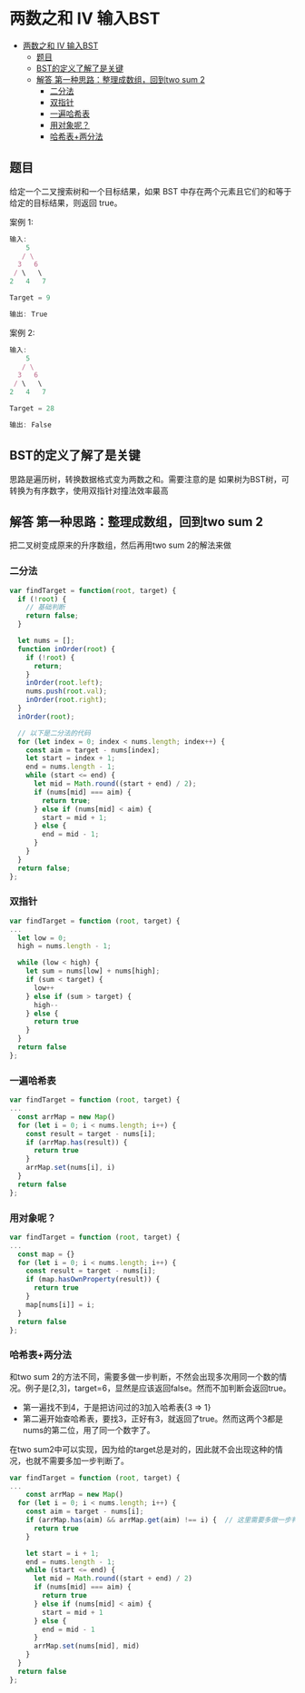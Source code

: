 两数之和 IV 输入BST
===

<!-- TOC -->

- [两数之和 IV 输入BST](#两数之和-IV-输入BST)
  - [题目](#题目)
  - [BST的定义了解了是关键](#BST的定义了解了是关键)
  - [解答 第一种思路：整理成数组，回到two sum 2](#解答-第一种思路整理成数组回到two-sum-2)
    - [二分法](#二分法)
    - [双指针](#双指针)
    - [一遍哈希表](#一遍哈希表)
    - [用对象呢？](#用对象呢)
    - [哈希表+两分法](#哈希表两分法)

<!-- /TOC -->

## 题目
给定一个二叉搜索树和一个目标结果，如果 BST 中存在两个元素且它们的和等于给定的目标结果，则返回 true。

案例 1:
```js
输入: 
    5
   / \
  3   6
 / \   \
2   4   7

Target = 9

输出: True
```

案例 2:
```js
输入: 
    5
   / \
  3   6
 / \   \
2   4   7

Target = 28

输出: False
```

## BST的定义了解了是关键
思路是遍历树，转换数据格式变为两数之和。需要注意的是 如果树为BST树，可转换为有序数字，使用双指针对撞法效率最高

## 解答 第一种思路：整理成数组，回到two sum 2
把二叉树变成原来的升序数组，然后再用two sum 2的解法来做

### 二分法
```js
var findTarget = function(root, target) {
  if (!root) {
    // 基础判断
    return false;
  }

  let nums = [];
  function inOrder(root) {
    if (!root) {
      return;
    }
    inOrder(root.left);
    nums.push(root.val);
    inOrder(root.right);
  }
  inOrder(root);

  // 以下是二分法的代码
  for (let index = 0; index < nums.length; index++) {
    const aim = target - nums[index];
    let start = index + 1;
    end = nums.length - 1;
    while (start <= end) {
      let mid = Math.round((start + end) / 2);
      if (nums[mid] === aim) {
        return true;
      } else if (nums[mid] < aim) {
        start = mid + 1;
      } else {
        end = mid - 1;
      }
    }
  }
  return false;
};
```

### 双指针
```js
var findTarget = function (root, target) {
...
  let low = 0;
  high = nums.length - 1;

  while (low < high) {
    let sum = nums[low] + nums[high];
    if (sum < target) {
      low++
    } else if (sum > target) {
      high--
    } else {
      return true
    }
  }
  return false
};
```

### 一遍哈希表
```js
var findTarget = function (root, target) {
...
  const arrMap = new Map()
  for (let i = 0; i < nums.length; i++) {
    const result = target - nums[i];
    if (arrMap.has(result)) {
      return true
    }
    arrMap.set(nums[i], i)
  }
  return false
};
```

### 用对象呢？
```js
var findTarget = function (root, target) {
...
  const map = {}
  for (let i = 0; i < nums.length; i++) {
    const result = target - nums[i];
    if (map.hasOwnProperty(result)) {
      return true
    }
    map[nums[i]] = i;
  }
  return false
};
```

### 哈希表+两分法
和two sum 2的方法不同，需要多做一步判断，不然会出现多次用同一个数的情况。例子是[2,3]，target=6，显然是应该返回false。然而不加判断会返回true。
- 第一遍找不到4，于是把访问过的3加入哈希表{3 => 1}
- 第二遍开始查哈希表，要找3，正好有3，就返回了true。然而这两个3都是nums的第二位，用了同一个数字了。

在two sum2中可以实现，因为给的target总是对的，因此就不会出现这种的情况，也就不需要多加一步判断了。

```js
var findTarget = function (root, target) {
...
	const arrMap = new Map()
  for (let i = 0; i < nums.length; i++) {
    const aim = target - nums[i];
    if (arrMap.has(aim) && arrMap.get(aim) !== i) {  // 这里需要多做一步判断
      return true
    }

    let start = i + 1;
    end = nums.length - 1;
    while (start <= end) {
      let mid = Math.round((start + end) / 2)
      if (nums[mid] === aim) {
        return true
      } else if (nums[mid] < aim) {
        start = mid + 1
      } else {
        end = mid - 1
      }
      arrMap.set(nums[mid], mid)
    }
  }
  return false
};
```


